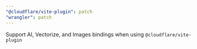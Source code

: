 ```yaml
---
"@cloudflare/vite-plugin": patch
"wrangler": patch
---
```


Support AI, Vectorize, and Images bindings when using `@cloudflare/vite-plugin`

